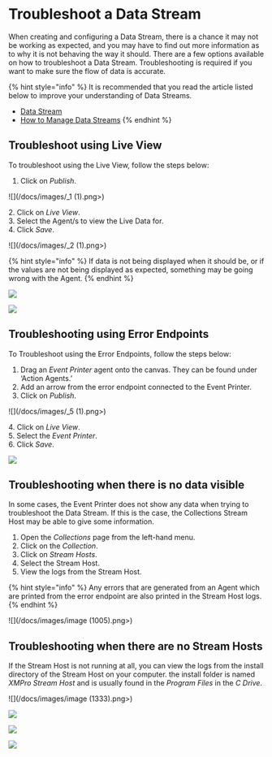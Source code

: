 # Troubleshoot a Data Stream

When creating and configuring a Data Stream, there is a chance it may not be working as expected, and you may have to find out more information as to why it is not behaving the way it should. There are a few options available on how to troubleshoot a Data Stream. Troubleshooting is required if you want to make sure the flow of data is accurate.

{% hint style="info" %}
It is recommended that you read the article listed below to improve your understanding of Data Streams.

* [Data Stream](../../concepts/data-stream/)
* [How to Manage Data Streams](manage-data-streams.md)
{% endhint %}

## Troubleshoot using Live View

To troubleshoot using the Live View, follow the steps below:

1. Click on _Publish_.

![](/docs/images/_1 (1).png>)

&#x20;   2\. Click on _Live View_.\
&#x20;   3\. Select the Agent/s to view the Live Data for.\
&#x20;   4\. Click _Save_.

![](/docs/images/_2 (1).png>)

{% hint style="info" %}
If data is not being displayed when it should be, or if the values are not being displayed as expected, something may be going wrong with the Agent.
{% endhint %}

![](/docs/images/_HowToOpen2.png>)

![](../images/_4.png)

## Troubleshooting using Error Endpoints

To Troubleshoot using the Error Endpoints, follow the steps below:

1. Drag an _Event Printer_ agent onto the canvas. They can be found under ‘Action Agents.’
2. Add an arrow from the error endpoint connected to the Event Printer.
3. Click on _Publish_.

![](/docs/images/_5 (1).png>)

&#x20;   4\. Click on _Live View_.\
&#x20;   5\. Select the _Event Printer_.\
&#x20;   6\. Click _Save_.

![](/docs/images/_6.png)

## Troubleshooting when there is no data visible

In some cases, the Event Printer does not show any data when trying to troubleshoot the Data Stream. If this is the case, the Collections Stream Host may be able to give some information. &#x20;

1. Open the _Collections_ page from the left-hand menu.
2. Click on the _Collection_.
3. Click on _Stream Hosts_.
4. Select the Stream Host.
5. View the logs from the Stream Host.

{% hint style="info" %}
Any errors that are generated from an Agent which are printed from the error endpoint are also printed in the Stream Host logs.&#x20;
{% endhint %}

![](/docs/images/image (1005).png>)

## Troubleshooting when there are no Stream Hosts

If the Stream Host is not running at all, you can view the logs from the install directory of the Stream Host on your computer. the install folder is named _XMPro Stream Host_ and is usually found in the _Program Files_ in the _C Drive_.

![](/docs/images/image (1333).png>)

![](/docs/images/_9.png)

![](/docs/images/_10.png)

![](/docs/images/_11.png)





